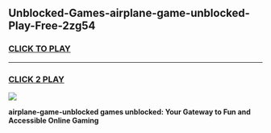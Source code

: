 
## Unblocked-Games-airplane-game-unblocked-Play-Free-2zg54
<h3>
<a href="https://premium76.site?title=airplane-game-unblocked&ref=18A">CLICK TO PLAY</a></h3>
<hr>

<h3>
<a href="https://premium76.site?title=airplane-game-unblocked&ref=18A">CLICK 2 PLAY</a>
  
</h3>

<a href="https://premium76.site?title=airplane-game-unblocked&ref=18A"><img src="https://clearcache.store/games.png"></a>


**airplane-game-unblocked games unblocked: Your Gateway to Fun and Accessible Online Gaming**
